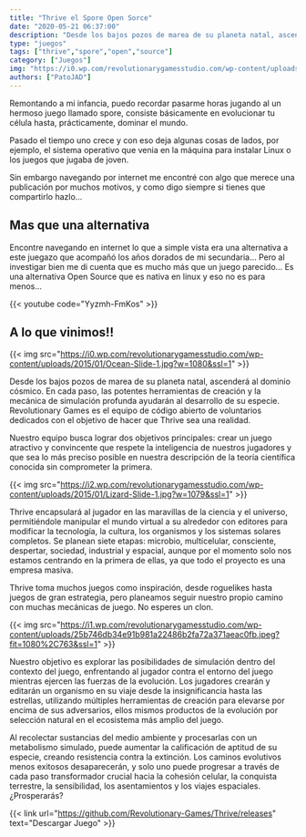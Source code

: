 ```yaml
---
title: "Thrive el Spore Open Sorce"
date: "2020-05-21 06:37:00"
description: "Desde los bajos pozos de marea de su planeta natal, ascenderá al dominio cósmico tu nueva especie."
type: "juegos"
tags: ["thrive","spore","open","source"]
category: ["Juegos"]
img: "https://i0.wp.com/revolutionarygamesstudio.com/wp-content/uploads/Screenshot_7.png?fit=1080%2C573&ssl=1"
authors: ["PatoJAD"]
---
```


Remontando a mi infancia, puedo recordar pasarme horas jugando al un hermoso juego llamado spore, consiste básicamente en evolucionar tu célula hasta, prácticamente, dominar el mundo.

Pasado el tiempo uno crece y con eso deja algunas cosas de lados, por ejemplo, el sistema operativo que venia en la máquina para instalar Linux o los juegos que jugaba de joven.

Sin embargo navegando por internet me encontré con algo que merece una publicación por muchos motivos, y como digo siempre si tienes que compartirlo hazlo…




## Mas que una alternativa



Encontre navegando en internet lo que a simple vista era una alternativa a este juegazo que acompañó los años dorados de mi secundaria… Pero al investigar bien me di cuenta que es mucho más que un juego parecido… Es una alternativa Open Source que es nativa en linux y eso no es para menos…


{{< youtube code="Yyzmh-FmKos" >}}



## A lo que vinimos!!


{{< img src="https://i0.wp.com/revolutionarygamesstudio.com/wp-content/uploads/2015/01/Ocean-Slide-1.jpg?w=1080&ssl=1" >}}


Desde los bajos pozos de marea de su planeta natal, ascenderá al dominio cósmico. En cada paso, las potentes herramientas de creación y la mecánica de simulación profunda ayudarán al desarrollo de su especie. Revolutionary Games es el equipo de código abierto de voluntarios dedicados con el objetivo de hacer que Thrive sea una realidad.

Nuestro equipo busca lograr dos objetivos principales: crear un juego atractivo y convincente que respete la inteligencia de nuestros jugadores y que sea lo más preciso posible en nuestra descripción de la teoría científica conocida sin comprometer la primera.


{{< img src="https://i2.wp.com/revolutionarygamesstudio.com/wp-content/uploads/2015/01/Lizard-Slide-1.jpg?w=1079&ssl=1" >}}


Thrive encapsulará al jugador en las maravillas de la ciencia y el universo, permitiéndole manipular el mundo virtual a su alrededor con editores para modificar la tecnología, la cultura, los organismos y los sistemas solares completos. Se planean siete etapas: microbio, multicelular, consciente, despertar, sociedad, industrial y espacial, aunque por el momento solo nos estamos centrando en la primera de ellas, ya que todo el proyecto es una empresa masiva.

Thrive toma muchos juegos como inspiración, desde roguelikes hasta juegos de gran estrategia, pero planeamos seguir nuestro propio camino con muchas mecánicas de juego. No esperes un clon.


{{< img src="https://i1.wp.com/revolutionarygamesstudio.com/wp-content/uploads/25b746db34e91b981a22486b2fa72a371aeac0fb.jpeg?fit=1080%2C763&ssl=1" >}}


Nuestro objetivo es explorar las posibilidades de simulación dentro del contexto del juego, enfrentando al jugador contra el entorno del juego mientras ejercen las fuerzas de la evolución. Los jugadores crearán y editarán un organismo en su viaje desde la insignificancia hasta las estrellas, utilizando múltiples herramientas de creación para elevarse por encima de sus adversarios, ellos mismos productos de la evolución por selección natural en el ecosistema más amplio del juego.

Al recolectar sustancias del medio ambiente y procesarlas con un metabolismo simulado, puede aumentar la calificación de aptitud de su especie, creando resistencia contra la extinción. Los caminos evolutivos menos exitosos desaparecerán, y solo uno puede progresar a través de cada paso transformador crucial hacia la cohesión celular, la conquista terrestre, la sensibilidad, los asentamientos y los viajes espaciales. ¿Prosperarás?


{{< link url="https://github.com/Revolutionary-Games/Thrive/releases" text="Descargar Juego" >}}

